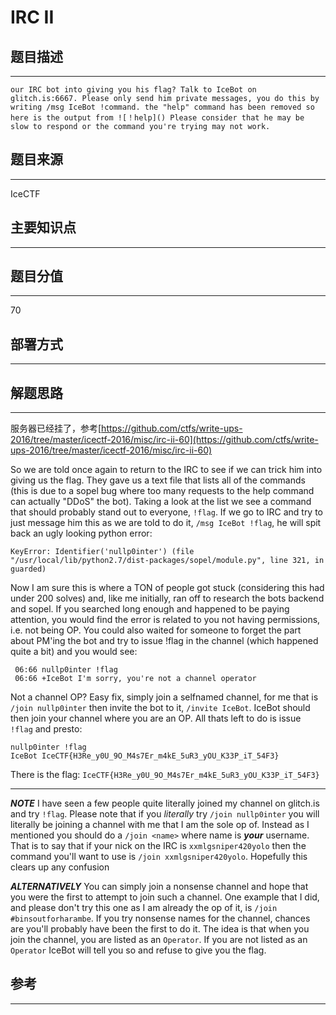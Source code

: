 # IRC II

## 题目描述
---
```
our IRC bot into giving you his flag? Talk to IceBot on glitch.is:6667. Please only send him private messages, you do this by writing /msg IceBot !command. the "help" command has been removed so here is the output from ![！help]() Please consider that he may be slow to respond or the command you're trying may not work. 
```

## 题目来源
---
IceCTF

## 主要知识点
---


## 题目分值
---
70

## 部署方式
---


## 解题思路
---

服务器已经挂了，参考[https://github.com/ctfs/write-ups-2016/tree/master/icectf-2016/misc/irc-ii-60](https://github.com/ctfs/write-ups-2016/tree/master/icectf-2016/misc/irc-ii-60)

So we are told once again to return to the IRC to see if we can trick him into giving us the flag.
They gave us a text file that lists all of the commands (this is due to a sopel bug where too many
requests to the help command can actually "DDoS" the bot). Taking a look at the list we see a command
that should probably stand out to everyone, `!flag`. If we go to IRC and try to just message him this
as we are told to do it, `/msg IceBot !flag`, he will spit back an ugly looking python error:

```
KeyError: Identifier('nullp0inter') (file "/usr/local/lib/python2.7/dist-packages/sopel/module.py", line 321, in guarded)
```

Now I am sure this is where a TON of people got stuck (considering this had under 200 solves) and,
like me initially, ran off to research the bots backend and sopel. If you searched long enough and 
happened to be paying attention, you would find the error is related to you not having permissions,
i.e. not being OP. You could also waited for someone to forget the part about PM'ing the bot and try
to issue !flag in the channel (which happened quite a bit) and you would see:

```
 06:66 nullp0inter !flag
 06:66 +IceBot I'm sorry, you're not a channel operator
```

Not a channel OP? Easy fix, simply join a selfnamed channel, for me that is `/join nullp0inter` then
invite the bot to it, `/invite IceBot`. IceBot should then join your channel where you are an OP.
All thats left to do is issue `!flag` and presto:

```
nullp0inter !flag
IceBot IceCTF{H3Re_y0U_9O_M4s7Er_m4kE_5uR3_yOU_K33P_iT_54F3}
```

There is the flag:
`IceCTF{H3Re_y0U_9O_M4s7Er_m4kE_5uR3_yOU_K33P_iT_54F3}`
_____
**_NOTE_** I have seen a few people quite literally joined my channel on glitch.is and try `!flag`. Please note that if you
*literally* try `/join nullp0inter` you will literally be joining a channel with me that I am the sole op of. Instead as I
mentioned you should do a `/join <name>` where name is **_your_** username. That is to say that if your nick on the IRC is
`xxmlgsniper420yolo` then the command you'll want to use is `/join xxmlgsniper420yolo`. Hopefully this clears up any confusion

**_ALTERNATIVELY_** You can simply join a nonsense channel and hope that you were the first to attempt to join such a channel.
One example that I did, and please don't try this one as I am already the op of it, is `/join #binsoutforharambe`. If you try nonsense
names for the channel, chances are you'll probably have been the first to do it. The idea is that when you join the channel, you
are listed as an `Operator`. If you are not listed as an `Operator` IceBot will tell you so and refuse to give you the flag.

## 参考
---
